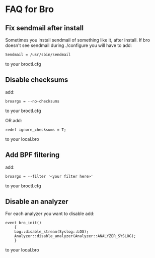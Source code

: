 # FAQ for Bro


## Fix sendmail after install
Sometimes you install sendmail of something like it, after install.  If bro doesn't see sendmail during ./configure you will have to add:
~~~
Sendmail = /usr/sbin/sendmail
~~~
to your broctl.cfg


## Disable checksums
add:
~~~
broargs = --no-checksums
~~~
to your broctl.cfg

OR
add:
~~~
redef ignore_checksums = T;
~~~
to your local.bro


## Add BPF filtering
add:
~~~
broargs = --filter '<your filter here>'
~~~
to your broctl.cfg


## Disable an analyzer
For each analyzer you want to disable add:
~~~
event bro_init()
    {
    Log::disable_stream(Syslog::LOG);
    Analyzer::disable_analyzer(Analyzer::ANALYZER_SYSLOG);
    }
~~~
to your local.bro
